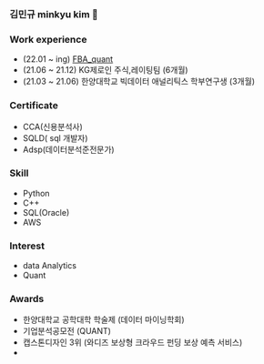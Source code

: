 ### 김민규 minkyu kim 👋

<!--
**kim-min-kyuu/kim-min-kyuu** is a ✨ _special_ ✨ repository because its `README.md` (this file) appears on your GitHub profile.

Here are some ideas to get you started:

🔭 I’m currently working on ...
- 🌱 I’m currently learning ...
- 👯 I’m looking to collaborate on ...
- 🤔 I’m looking for help with ...
- 💬 Ask me about ...
- 📫 How to reach me: ...
- 😄 Pronouns: ...
- ⚡ Fun fact: ...
-->

### Work experience             
- (22.01 ~ ing) [FBA_quant](https://www.fbaquant.com/members)
- (21.06 ~ 21.12) KG제로인 주식,레이팅팀 (6개월) 
- (21.03 ~ 21.06) 한양대학교 빅데이터 애널리틱스 학부연구생 (3개월) 

### Certificate         
- CCA(신용분석사)    
- SQLD( sql 개발자)     
- Adsp(데이터분석준전문가)    

### Skill         
- Python    
- C++
- SQL(Oracle)    
- AWS    

### Interest     
- data Analytics        
- Quant     

### Awards     
- 한양대학교 공학대학 학술제 (데이터 마이닝학회)     
- 기업분석공모전 (QUANT)
- 캡스톤디자인 3위 (와디즈 보상형 크라우드 펀딩 보상 예측 서비스)   
- 



